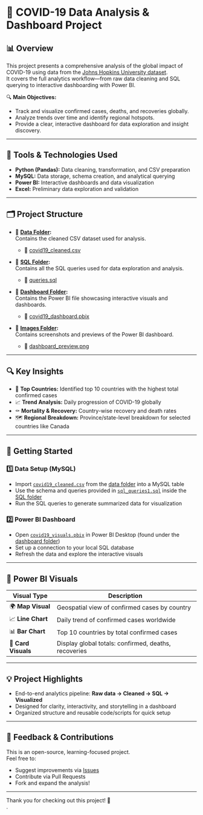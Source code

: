 # 🦠 COVID-19 Data Analysis & Dashboard Project

## 📊 Overview
This project presents a comprehensive analysis of the global impact of COVID-19 using data from the [Johns Hopkins University dataset](https://www.kaggle.com/sudalairajkumar/novel-corona-virus-2019-dataset).  
It covers the full analytics workflow—from raw data cleaning and SQL querying to interactive dashboarding with Power BI.

🔍 **Main Objectives:**
- Track and visualize confirmed cases, deaths, and recoveries globally.
- Analyze trends over time and identify regional hotspots.
- Provide a clear, interactive dashboard for data exploration and insight discovery.

---

## 🧰 Tools & Technologies Used
- **Python (Pandas):** Data cleaning, transformation, and CSV preparation  
- **MySQL:** Data storage, schema creation, and analytical querying  
- **Power BI:** Interactive dashboards and data visualization  
- **Excel:** Preliminary data exploration and validation

---

## 🗂️ Project Structure

- 📁 **[Data Folder](./data/):**  
  Contains the cleaned CSV dataset used for analysis.  
  - 📄 [covid19_cleaned.csv](./data/covid19_cleaned.csv)

- 📁 **[SQL Folder](./sql/):**  
  Contains all the SQL queries used for data exploration and analysis.  
  - 📄 [queries.sql](./sql/sql_queries1.sql)

- 📁 **[Dashboard Folder](./dashboard/):**  
  Contains the Power BI file showcasing interactive visuals and dashboards.  
  - 📄 [covid19_dashboard.pbix](./dashboard/covid19_visuals.pbix)

- 📁 **[Images Folder](./images/):**  
  Contains screenshots and previews of the Power BI dashboard.  
  - 📄 [dashboard_preview.png](./images/covid19_visuals_screenshot.jpg)

---

## 🔍 Key Insights
- 📌 **Top Countries:** Identified top 10 countries with the highest total confirmed cases  
- 📈 **Trend Analysis:** Daily progression of COVID-19 globally  
- ⚰️ **Mortality & Recovery:** Country-wise recovery and death rates  
- 🗺️ **Regional Breakdown:** Province/state-level breakdown for selected countries like Canada

---

## 🚀 Getting Started

### 1️⃣ Data Setup (MySQL)
- Import [`covid19_cleaned.csv`](./data/covid19_cleaned.csv) from the [data folder](./data/) into a MySQL table  
- Use the schema and queries provided in [`sql_queries1.sql`](./sql/sql_queries1.sql) inside the [SQL folder](./sql/)  
- Run the SQL queries to generate summarized data for visualization

### 2️⃣ Power BI Dashboard
- Open [`covid19_visuals.pbix`](./dashboard/covid19_visuals.pbix) in Power BI Desktop (found under the [dashboard folder](./dashboard/))  
- Set up a connection to your local SQL database  
- Refresh the data and explore the interactive visuals

---

## 🎨 Power BI Visuals

| Visual Type           | Description                                                    |
|-----------------------|----------------------------------------------------------------|
| 🌍 **Map Visual**    | Geospatial view of confirmed cases by country             |
| 📈 **Line Chart**    | Daily trend of confirmed cases worldwide                  |
| 📊 **Bar Chart**     | Top 10 countries by total confirmed cases                 |
| 🔢 **Card Visuals**  | Display global totals: confirmed, deaths, recoveries      |

---

## 💡 Project Highlights
- End-to-end analytics pipeline: **Raw data → Cleaned → SQL → Visualized**
- Designed for clarity, interactivity, and storytelling in a dashboard
- Organized structure and reusable code/scripts for quick setup

---

## 🙌 Feedback & Contributions
This is an open-source, learning-focused project.  
Feel free to:
- Suggest improvements via [Issues](https://github.com/Nithinvarughese/Covid-19-Project/issues)
- Contribute via Pull Requests
- Fork and expand the analysis!

---

Thank you for checking out this project! 🌟  
.
